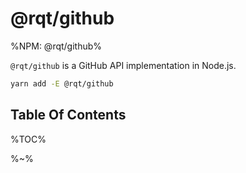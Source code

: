 # @rqt/github

%NPM: @rqt/github%

`@rqt/github` is a GitHub API implementation in Node.js.

```sh
yarn add -E @rqt/github
```

## Table Of Contents

%TOC%

%~%
